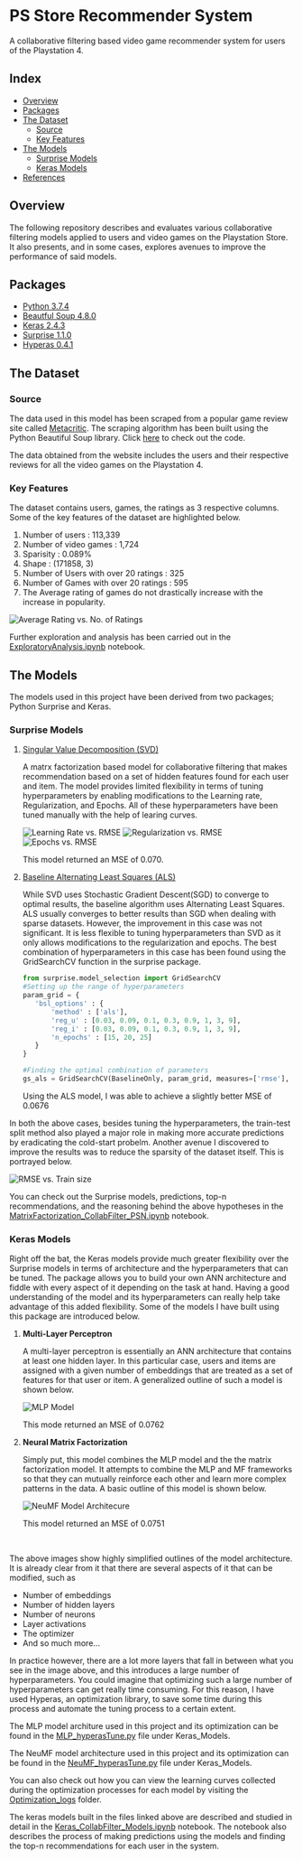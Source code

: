 # PS Store Recommender System

A collaborative filtering based video game recommender system for users of the Playstation 4.


## Index
* [Overview](#Overview)
* [Packages](#Packages)
* [The Dataset](#The-Dataset)
  * [Source](#Source)
  * [Key Features](#Key-Features)
* [The Models](#The-Models)
  * [Surprise Models](#Surprise-Models)
  * [Keras Models](#Keras-Models)
* [References](https://github.com/aneezJaheez/PSN-CF-Recommender-System/blob/master/Pipeline%20%26%20References.md)


## Overview

The following repository describes and evaluates various collaborative filtering models applied to users and video games on the Playstation Store. It also presents, and in some cases, explores avenues to improve the performance of said models.

## Packages
* [Python 3.7.4](https://docs.python.org/3.7/)
* [Beautful Soup 4.8.0](https://www.crummy.com/software/BeautifulSoup/bs4/doc/#)
* [Keras 2.4.3](https://keras.io)
* [Surprise 1.1.0](https://surprise.readthedocs.io/en/stable/getting_started.html)
* [Hyperas 0.4.1](https://github.com/maxpumperla/hyperas)


## The Dataset

### Source

The data used in this model has been scraped from a popular game review site called [Metacritic](https://www.metacritic.com). The scraping algorithm has been built using the Python Beautiful Soup library. Click [here](https://github.com/aneezJaheez/PSN-CF-Recommender-System/blob/master/metacriticScraper.py) to check out the code.

The data obtained from the website includes the users and their respective reviews for all the video games on the Playstation 4.


### Key Features

The dataset contains users, games, the ratings as 3 respective columns. Some of the key features of the dataset are highlighted below.
1. Number of users : 113,339
2. Number of video games : 1,724
3. Sparisity : 0.089%
4. Shape : (171858, 3)
5. Number of Users with over 20 ratings :  325
6. Number of Games with over 20 ratings :  595
7. The Average rating of games do not drastically increase with the increase in popularity.

![Average Rating vs. No. of Ratings](https://github.com/aneezJaheez/PSN-CF-Recommender-System/blob/master/Img/avgRatingVnum.png?raw=true)

Further exploration and analysis has been carried out in the [ExploratoryAnalysis.ipynb](https://github.com/aneezJaheez/PSN-CF-Recommender-System/blob/master/ExploratoryAnalysis.ipynb) notebook.

## The Models

The models used in this project have been derived from two packages; Python Surprise and Keras.

### Surprise Models

<ol>
 <a href = "https://surprise.readthedocs.io/en/stable/matrix_factorization.html#surprise.prediction_algorithms.matrix_factorization.SVD"><li>Singular Value Decomposition (SVD)</li></a>
 
 <p>A matrx factorization based model for collaborative filtering that makes recommendation based on a set of hidden features found for each user and item. The model provides limited flexibility in terms of tuning hyperparameters by enabling modifications to the Learning rate, Regularization, and Epochs. All of these hyperparameters have been tuned manually with the help of learing curves.</p>
 
 ![Learning Rate vs. RMSE](https://github.com/aneezJaheez/PSN-CF-Recommender-System/blob/master/Img/Alpha.png?raw=true)
 ![Regularization vs. RMSE](https://github.com/aneezJaheez/PSN-CF-Recommender-System/blob/master/Img/Lambda.png?raw=true)
 ![Epochs vs. RMSE](https://github.com/aneezJaheez/PSN-CF-Recommender-System/blob/master/Img/epochs.png?raw=true)
 
 <p>This model returned an MSE of 0.070.</p>

 
 <a href = "https://surprise.readthedocs.io/en/stable/basic_algorithms.html#surprise.prediction_algorithms.baseline_only.BaselineOnly"><li>Baseline Alternating Least Squares (ALS)</li></a>
 
 <p>While SVD uses Stochastic Gradient Descent(SGD) to converge to optimal results, the baseline algorithm uses Alternating Least Squares. ALS usually converges to better results than SGD when dealing with sparse datasets. However, the improvement in this case was not significant. It is less flexible to tuning hyperparameters than SVD as it only allows modifications to the regularization and epochs. The best combination of hyperparameters in this case has been found using the GridSearchCV function in the surprise package.</p>
 
 ```python
from surprise.model_selection import GridSearchCV
#Setting up the range of hyperparameters
param_grid = {
    'bsl_options' : {
        'method' : ['als'],
        'reg_u' : [0.03, 0.09, 0.1, 0.3, 0.9, 1, 3, 9],
        'reg_i' : [0.03, 0.09, 0.1, 0.3, 0.9, 1, 3, 9],
        'n_epochs' : [15, 20, 25]
    }
}

#Finding the optimal combination of parameters
gs_als = GridSearchCV(BaselineOnly, param_grid, measures=['rmse'], cv=3)
```

<p>Using the ALS model, I was able to achieve a slightly better MSE of 0.0676</p>

</ol>

In both the above cases, besides tuning the hyperparameters, the train-test split method also played a major role in making more accurate predictions by eradicating the cold-start probelm. Another avenue I discovered to improve the results was to reduce the sparsity of the dataset itself. This is portrayed below.

![RMSE vs. Train size](https://github.com/aneezJaheez/PSN-CF-Recommender-System/blob/master/Img/trainsize.png?raw=true)

You can check out the Surprise models, predictions, top-n recommendations, and the reasoning behind the above hypotheses in the [MatrixFactorization_CollabFilter_PSN.ipynb](https://github.com/aneezJaheez/PSN-CF-Recommender-System/blob/master/MatrixFactorization_CollabFilter_PSN.ipynb) notebook.


### Keras Models

Right off the bat, the Keras models provide much greater flexibility over the Surprise models in terms of architecture and the hyperparameters that can be tuned. The package allows you to build your own ANN architecture and fiddle with every aspect of it depending on the task at hand. Having a good understanding of the model and its hyperparameters can really help take advantage of this added flexibility. Some of the models I have built using this package are introduced below. 

<ol>
 <li><b>Multi-Layer Perceptron</b></li>
 
 <p>A multi-layer perceptron is essentially an ANN architecture that contains at least one hidden layer. In this particular case, users and items are assigned with a given number of embeddings that are treated as a set of features for that user or item. A generalized outline of such a model is shown below.</p>
 
 ![MLP Model](https://github.com/aneezJaheez/PSN-CF-Recommender-System/blob/master/Img/mlpmodel.png?raw=true)
 
 <p>This mode returned an MSE of 0.0762<p/>
 
 
 <li><b>Neural Matrix Factorization</b></li>
 
 <p>Simply put, this model combines the MLP model and the the matrix factorization model. It attempts to combine the MLP and MF frameworks so that they can mutually reinforce each other and learn more complex patterns in the data. A basic outline of this model is shown below.</p>
 
 ![NeuMF Model Architecure](https://github.com/aneezJaheez/PSN-CF-Recommender-System/blob/master/Img/neumfmodel.png?raw=true)
 
 <p>This model returned an MSE of 0.0751</p>
 
 </ol>
 
<br>

The above images show highly simplified outlines of the model architecture. It is already clear from it that there are several aspects of it that can be modified, such as
 
 <ul>
  <li>Number of embeddings</li>
  <li>Number of hidden layers</li>
  <li>Number of neurons</li>
  <li>Layer activations</li>
  <li>The optimizer</li>
  <li>And so much more...</li>
 </ul>
 
In practice however, there are a lot more layers that fall in between what you see in the image above, and this introduces a large number of hyperparameters. You could imagine that optimizing such a large number of hyperparameters can get really time consuming. For this reason, I have used Hyperas, an optimization library, to save some time during this process and automate the tuning process to a certain extent.
 
The MLP model architure used in this project and its optimization can be found in the <a href = "https://github.com/aneezJaheez/PSN-CF-Recommender-System/blob/master/Keras_Models/Hyperparameter_Optim/MLP_hyperasTune.py">MLP_hyperasTune.py</a> file under Keras_Models.

The NeuMF model architecture used in this project and its optimization can be found in the <a href = "https://github.com/aneezJaheez/PSN-CF-Recommender-System/blob/master/Keras_Models/Hyperparameter_Optim/NeuMF_hyperasTune.py">NeuMF_hyperasTune.py</a> file under Keras_Models.

You can also check out how you can view the learning curves collected during the optimization processes for each model by visiting the <a href = "https://github.com/aneezJaheez/PSN-CF-Recommender-System/tree/master/Keras_Models/Optimization_logs">Optimization_logs</a> folder.</p>

The keras models built in the files linked above are described and studied in detail in the [Keras_CollabFilter_Models.ipynb](https://github.com/aneezJaheez/PSN-CF-Recommender-System/blob/master/Keras_CollabFilter_Models.ipynb) notebook. The notebook also describes the process of making predictions using the models and finding the top-n recommendations for each user in the system.
